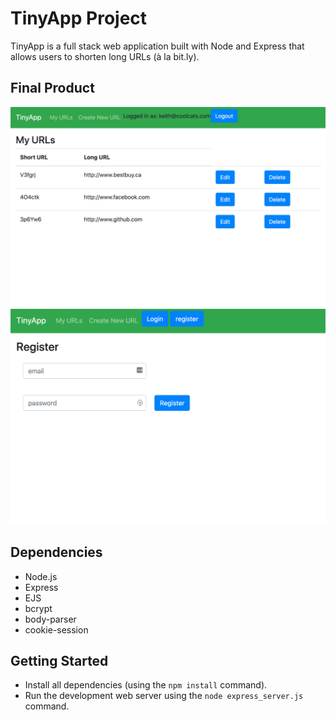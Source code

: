 # TinyApp Project

TinyApp is a full stack web application built with Node and Express that allows users to shorten long URLs (à la bit.ly).

## Final Product

!["Screenshot of URLS page with user logged in who has 3 saved URLS"](https://github.com/millarke/tinyapp/blob/master/docs/urls-page.png?raw=true)
!["Screenshot of register page"](https://github.com/millarke/tinyapp/blob/master/docs/register-page.png?raw=true)

## Dependencies

- Node.js
- Express
- EJS
- bcrypt
- body-parser
- cookie-session

## Getting Started

- Install all dependencies (using the `npm install` command).
- Run the development web server using the `node express_server.js` command.